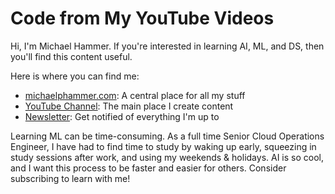 # Code from My YouTube Videos

Hi, I'm Michael Hammer. If you're interested in learning AI, ML, and DS, then you'll find this content useful. 

Here is where you can find me: 
- [michaelphammer.com](https://www.michaelphammer.com): A central place for all my stuff
- [YouTube Channel](https://www.youtube.com/@michaelphammer): The main place I create content
- [Newsletter](https://michaelphammer.com/newsletter/): Get notified of everything I'm up to

Learning ML can be time-consuming. As a full time Senior Cloud Operations Engineer, I have had to find time to study by waking up early, squeezing in study sessions after work, and using my weekends & holidays. AI is so cool, and I want this process to be faster and easier for others. Consider subscribing to learn with me!